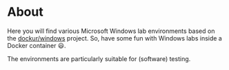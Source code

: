 # About

Here you will find various Microsoft Windows lab environments based on the [dockur/windows](https://github.com/dockur/windows)
project. So, have some fun with Windows labs inside a Docker container 😃.

The environments are particularly suitable for (software) testing.


